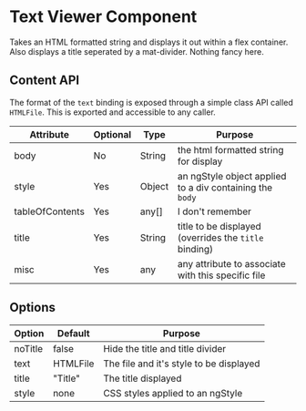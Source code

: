# Text Viewer Component

Takes an HTML formatted string and displays it out within a flex container. Also displays a title seperated by a mat-divider.
Nothing fancy here.

## Content API

The format of the `text` binding is exposed through a simple class API called `HTMLFile`. This is exported and accessible to any caller.

| Attribute       | Optional | Type    | Purpose                                                  |
| --------------- | -------  | ------- | -------------------------------------------------------- |
| body            | No       | String  | the html formatted string for display                    |
| style           | Yes      | Object  | an ngStyle object applied to a div containing the `body` |
| tableOfContents | Yes      | any[]   | I don't remember                                         |
| title           | Yes      | String  | title to be displayed (overrides the `title` binding)    |
| misc            | Yes      | any     | any attribute to associate with this specific file       |

## Options

| Option         | Default         | Purpose                                  |
| -------------- | --------------- | ---------------------------------------- |
| noTitle        | false           | Hide the title and title divider         |
| text           | HTMLFile        | The file and it's style to be displayed  |
| title          | "Title"         | The title displayed                      |
| style          | none            | CSS styles applied to an ngStyle         |
